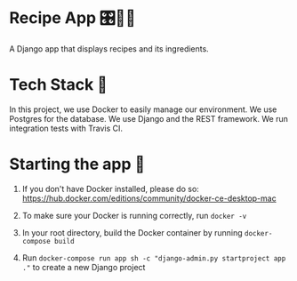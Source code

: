 # Recipe App 🎛🍱🍡

A Django app that displays recipes and its ingredients.

# Tech Stack 🚜

In this project, we use Docker to easily manage our environment. We use Postgres for the database. We use Django and the REST framework. We run integration tests with Travis CI.

# Starting the app 🎳

1. If you don't have Docker installed, please do so: https://hub.docker.com/editions/community/docker-ce-desktop-mac

2. To make sure your Docker is running correctly, run `docker -v`

3. In your root directory, build the Docker container by running `docker-compose build`

4. Run `docker-compose run app sh -c "django-admin.py startproject app ."` to create a new Django project
